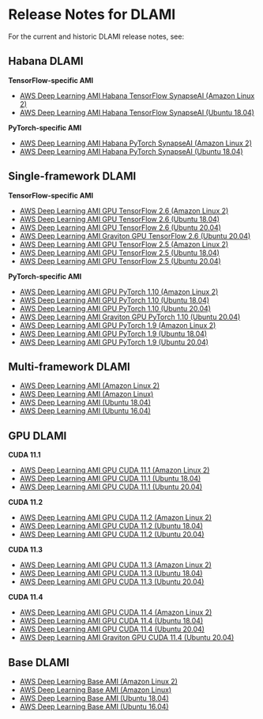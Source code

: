 # Release Notes for DLAMI<a name="appendix-ami-release-notes"></a>

For the current and historic DLAMI release notes, see:

## Habana DLAMI<a name="appendix-ami-release-notes-habana"></a>

**TensorFlow\-specific AMI**
+ [AWS Deep Learning AMI Habana TensorFlow SynapseAI \(Amazon Linux 2\) ](http://aws.amazon.com/releasenotes/aws-deep-learning-ami-habana-tensorflow-synapseai-amazon-linux-2)
+ [AWS Deep Learning AMI Habana TensorFlow SynapseAI \(Ubuntu 18\.04\)](http://aws.amazon.com/releasenotes/aws-deep-learning-ami-habana-tensorflow-synapseai-ubuntu-18-04)

**PyTorch\-specific AMI**
+ [AWS Deep Learning AMI Habana PyTorch SynapseAI \(Amazon Linux 2\)](http://aws.amazon.com/releasenotes/aws-deep-learning-ami-habana-pytorch-synapseai-amazon-linux-2)
+ [AWS Deep Learning AMI Habana PyTorch SynapseAI \(Ubuntu 18\.04\)](http://aws.amazon.com/releasenotes/aws-deep-learning-ami-habana-pytorch-synapseai-ubuntu-18-04)

## Single\-framework DLAMI<a name="appendix-ami-release-notes-single"></a>

**TensorFlow\-specific AMI**
+ [AWS Deep Learning AMI GPU TensorFlow 2\.6 \(Amazon Linux 2\)](http://aws.amazon.com/releasenotes/aws-deep-learning-ami-gpu-tensorflow-2-6-amazon-linux-2/)
+ [AWS Deep Learning AMI GPU TensorFlow 2\.6 \(Ubuntu 18\.04\)](http://aws.amazon.com/releasenotes/aws-deep-learning-ami-gpu-tensorflow-2-6-ubuntu-18-04/)
+ [AWS Deep Learning AMI GPU TensorFlow 2\.6 \(Ubuntu 20\.04\)](http://aws.amazon.com/releasenotes/aws-deep-learning-ami-gpu-tensorflow-2-6-ubuntu-20-04/)
+ [AWS Deep Learning AMI Graviton GPU TensorFlow 2\.6 \(Ubuntu 20\.04\)](http://aws.amazon.com/releasenotes/aws-deep-learning-ami-graviton-gpu-tensorflow-2-6-ubuntu-20-04/)
+ [AWS Deep Learning AMI GPU TensorFlow 2\.5 \(Amazon Linux 2\)](http://aws.amazon.com/releasenotes/aws-deep-learning-gpu-tensorflow-ami-amazon-linux-2-version-1-x-x)
+ [AWS Deep Learning AMI GPU TensorFlow 2\.5 \(Ubuntu 18\.04\)](http://aws.amazon.com/releasenotes/aws-deep-learning-gpu-tensorflow-ami-ubuntu-18-04-version-1-x-x)
+ [AWS Deep Learning AMI GPU TensorFlow 2\.5 \(Ubuntu 20\.04\)](http://aws.amazon.com/releasenotes/aws-deep-learning-gpu-tensorflow-ami-ubuntu-20-04-version-1-x-x)

**PyTorch\-specific AMI**
+ [AWS Deep Learning AMI GPU PyTorch 1\.10 \(Amazon Linux 2\)](http://aws.amazon.com/releasenotes/aws-deep-learning-ami-gpu-pytorch-1-10-amazon-linux-2)
+ [AWS Deep Learning AMI GPU PyTorch 1\.10 \(Ubuntu 18\.04\)](http://aws.amazon.com/releasenotes/aws-deep-learning-ami-gpu-pytorch-1-10-ubuntu-18-04)
+ [AWS Deep Learning AMI GPU PyTorch 1\.10 \(Ubuntu 20\.04\)](http://aws.amazon.com/releasenotes/aws-deep-learning-ami-gpu-pytorch-1-10-ubuntu-20-04)
+ [AWS Deep Learning AMI Graviton GPU PyTorch 1\.10 \(Ubuntu 20\.04\)](http://aws.amazon.com/releasenotes/deep-learning-ami-graviton-gpu-pytorch-1-10-ubuntu-20-04/)
+ [AWS Deep Learning AMI GPU PyTorch 1\.9 \(Amazon Linux 2\)](http://aws.amazon.com/releasenotes/aws-deep-learning-gpu-pytorch-ami-amazon-linux-2-version-1-x-x)
+ [AWS Deep Learning AMI GPU PyTorch 1\.9 \(Ubuntu 18\.04\)](http://aws.amazon.com/releasenotes/aws-deep-learning-gpu-pytorch-ami-ubuntu-18-04-version-1-x-x)
+ [AWS Deep Learning AMI GPU PyTorch 1\.9 \(Ubuntu 20\.04\)](http://aws.amazon.com/releasenotes/aws-deep-learning-gpu-pytorch-ami-ubuntu-20-04-version-1-x-x)

## Multi\-framework DLAMI<a name="appendix-ami-release-notes-multi"></a>
+ [AWS Deep Learning AMI \(Amazon Linux 2\)](http://aws.amazon.com/releasenotes/aws-deep-learning-ami-amazon-linux-2)
+ [AWS Deep Learning AMI \(Amazon Linux\)](http://aws.amazon.com/releasenotes/aws-deep-learning-ami-amazon-linux)
+ [AWS Deep Learning AMI \(Ubuntu 18\.04\)](http://aws.amazon.com/releasenotes/aws-deep-learning-ami-ubuntu-18-04)
+ [AWS Deep Learning AMI \(Ubuntu 16\.04\)](http://aws.amazon.com/releasenotes/aws-deep-learning-ami-ubuntu-16-04)

## GPU DLAMI<a name="appendix-ami-release-notes-gpu"></a>

**CUDA 11\.1**
+ [AWS Deep Learning AMI GPU CUDA 11\.1 \(Amazon Linux 2\)](http://aws.amazon.com/releasenotes/aws-deep-learning-gpu-ami-amazon-linux-2-version-1-x-x)
+ [AWS Deep Learning AMI GPU CUDA 11\.1 \(Ubuntu 18\.04\)](http://aws.amazon.com/releasenotes/aws-deep-learning-gpu-ami-ubuntu-18-04-version-1-x-x)
+ [AWS Deep Learning AMI GPU CUDA 11\.1 \(Ubuntu 20\.04\)](http://aws.amazon.com/releasenotes/aws-deep-learning-gpu-ami-ubuntu-20-04-version-1-x-x)

**CUDA 11\.2**
+ [AWS Deep Learning AMI GPU CUDA 11\.2 \(Amazon Linux 2\)](http://aws.amazon.com/releasenotes/aws-deep-learning-gpu-ami-amazon-linux-2-version-2-x-x)
+ [AWS Deep Learning AMI GPU CUDA 11\.2 \(Ubuntu 18\.04\)](http://aws.amazon.com/releasenotes/aws-deep-learning-gpu-ami-ubuntu-18-04-version-2-x-x)
+ [AWS Deep Learning AMI GPU CUDA 11\.2 \(Ubuntu 20\.04\)](http://aws.amazon.com/releasenotes/aws-deep-learning-gpu-ami-ubuntu-20-04-version-2-x-x)

**CUDA 11\.3**
+ [AWS Deep Learning AMI GPU CUDA 11\.3 \(Amazon Linux 2\)](http://aws.amazon.com/releasenotes/aws-deep-learning-ami-gpu-cuda-11-3-amazon-linux-2)
+ [AWS Deep Learning AMI GPU CUDA 11\.3 \(Ubuntu 18\.04\)](http://aws.amazon.com/releasenotes/aws-deep-learning-ami-gpu-cuda-11-3-ubuntu-18-04)
+ [AWS Deep Learning AMI GPU CUDA 11\.3 \(Ubuntu 20\.04\)](http://aws.amazon.com/releasenotes/aws-deep-learning-ami-gpu-cuda-11-3-ubuntu-20-04)

**CUDA 11\.4**
+ [AWS Deep Learning AMI GPU CUDA 11\.4 \(Amazon Linux 2\)](http://aws.amazon.com/releasenotes/aws-deep-learning-ami-gpu-cuda-11-4-amazon-linux-2)
+ [AWS Deep Learning AMI GPU CUDA 11\.4 \(Ubuntu 18\.04\)](http://aws.amazon.com/releasenotes/aws-deep-learning-ami-gpu-cuda-11-4-ubuntu-18-04)
+ [AWS Deep Learning AMI GPU CUDA 11\.4 \(Ubuntu 20\.04\)](http://aws.amazon.com/releasenotes/aws-deep-learning-ami-gpu-cuda-11-4-ubuntu-20-04)
+ [AWS Deep Learning AMI Graviton GPU CUDA 11\.4 \(Ubuntu 20\.04\)](http://aws.amazon.com/releasenotes/aws-deep-learning-ami-graviton-gpu-cuda-11-4-ubuntu-20-04/)

## Base DLAMI<a name="appendix-ami-release-notes-base"></a>
+ [AWS Deep Learning Base AMI \(Amazon Linux 2\)](http://aws.amazon.com/releasenotes/aws-deep-learning-base-ami-amazon-linux-2)
+ [AWS Deep Learning Base AMI \(Amazon Linux\)](http://aws.amazon.com/releasenotes/aws-deep-learning-base-ami-amazon-linux)
+ [AWS Deep Learning Base AMI \(Ubuntu 18\.04\)](http://aws.amazon.com/releasenotes/aws-deep-learning-base-ami-ubuntu-18-04)
+ [AWS Deep Learning Base AMI \(Ubuntu 16\.04\)](http://aws.amazon.com/releasenotes/aws-deep-learning-base-ami-ubuntu-16-04)